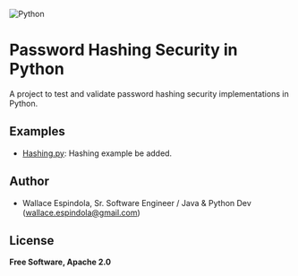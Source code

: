 ![Python](https://www.python.org/static/community_logos/python-logo-generic.svg)

# Password Hashing Security in Python
A project to test and validate password hashing security implementations in Python.

## Examples
* [Hashing.py](sources%2FHashing.py): Hashing example be added.

## Author
* Wallace Espindola, Sr. Software Engineer / Java & Python Dev (wallace.espindola@gmail.com)

## License
**Free Software, Apache 2.0**
